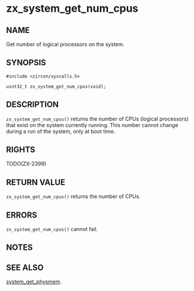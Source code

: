 # zx_system_get_num_cpus

## NAME

<!-- Updated by update-docs-from-abigen, do not edit. -->

Get number of logical processors on the system.

## SYNOPSIS

<!-- Updated by update-docs-from-abigen, do not edit. -->

```
#include <zircon/syscalls.h>

uint32_t zx_system_get_num_cpus(void);
```

## DESCRIPTION

`zx_system_get_num_cpus()` returns the number of CPUs (logical processors)
that exist on the system currently running.  This number cannot change
during a run of the system, only at boot time.

## RIGHTS

<!-- Updated by update-docs-from-abigen, do not edit. -->

TODO(ZX-2399)

## RETURN VALUE

`zx_system_get_num_cpus()` returns the number of CPUs.

## ERRORS

`zx_system_get_num_cpus()` cannot fail.

## NOTES

## SEE ALSO


[system_get_physmem](system_get_physmem.md).

